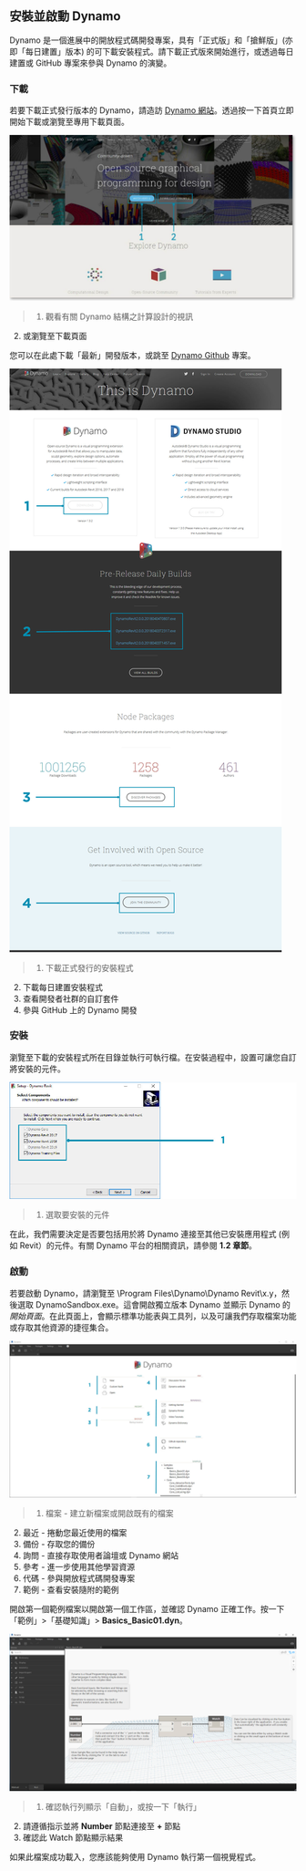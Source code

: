 

## 安裝並啟動 Dynamo

Dynamo 是一個進展中的開放程式碼開發專案，具有「正式版」和「搶鮮版」(亦即「每日建置」版本) 的可下載安裝程式。請下載正式版來開始進行，或透過每日建置或 GitHub 專案來參與 Dynamo 的演變。

### 下載

若要下載正式發行版本的 Dynamo，請造訪 [Dynamo 網站](http://dynamobim.com/)。透過按一下首頁立即開始下載或瀏覽至專用下載頁面。

![網站首頁](images/2-1/01-DynamoHomepage.jpg)

> 1. 觀看有關 Dynamo 結構之計算設計的視訊
2. 或瀏覽至下載頁面

您可以在此處下載「最新」開發版本，或跳至 [Dynamo Github](https://github.com/DynamoDS/Dynamo) 專案。

![網站下載頁面](images/2-1/02-DynamoDownload.jpg)

> 1. 下載正式發行的安裝程式
2. 下載每日建置安裝程式
3. 查看開發者社群的自訂套件
4. 參與 GitHub 上的 Dynamo 開發

### 安裝

瀏覽至下載的安裝程式所在目錄並執行可執行檔。在安裝過程中，設置可讓您自訂將安裝的元件。

![「設置」視窗](images/2-1/03-InstallSetup.jpg)

> 1. 選取要安裝的元件

在此，我們需要決定是否要包括用於將 Dynamo 連接至其他已安裝應用程式 (例如 Revit）的元件。有關 Dynamo 平台的相關資訊，請參閱 **1.2 章節**。

### 啟動

若要啟動 Dynamo，請瀏覽至 \Program Files\Dynamo\Dynamo Revit\x.y，然後選取 DynamoSandbox.exe。這會開啟獨立版本 Dynamo 並顯示 Dynamo 的*開始頁面*。在此頁面上，會顯示標準功能表與工具列，以及可讓我們存取檔案功能或存取其他資源的捷徑集合。

![Dynamo 開始頁面](images/2-1/04-DynamoStartpage.jpg)

> 1. 檔案 - 建立新檔案或開啟既有的檔案
2. 最近 - 捲動您最近使用的檔案
3. 備份 - 存取您的備份
4. 詢問 - 直接存取使用者論壇或 Dynamo 網站
5. 參考 - 進一步使用其他學習資源
6. 代碼 - 參與開放程式碼開發專案
7. 範例 - 查看安裝隨附的範例

開啟第一個範例檔案以開啟第一個工作區，並確認 Dynamo 正確工作。按一下「範例」>「基礎知識」> **Basics_Basic01.dyn**。

![需要更新 - Basics_Basic01](images/2-1/05-Basics_Basic01.jpg)

> 1. 確認執行列顯示「自動」，或按一下「執行」
2. 請遵循指示並將 **Number** 節點連接至 **+** 節點
3. 確認此 Watch 節點顯示結果

如果此檔案成功載入，您應該能夠使用 Dynamo 執行第一個視覺程式。

